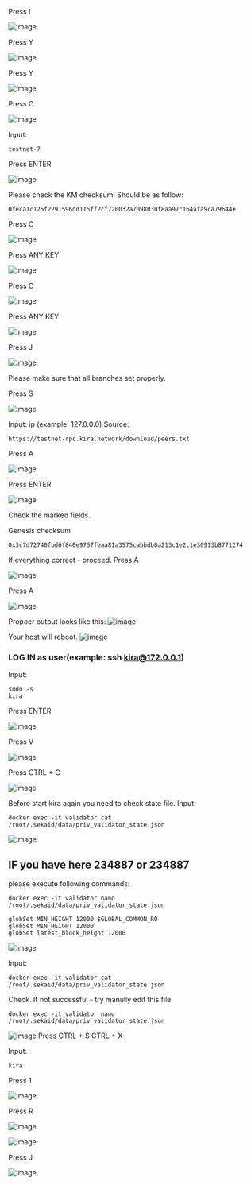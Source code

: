 Press I

![image](https://user-images.githubusercontent.com/70693118/139245238-214892da-4638-43a5-886a-acab2042b3d5.png)

Press Y

![image](https://user-images.githubusercontent.com/70693118/139245360-aedb3187-c59f-4d41-8469-e089134459d8.png)

Press Y

![image](https://user-images.githubusercontent.com/70693118/139245622-86410459-daf5-4dd1-b876-98015f30749d.png)

Press C

![image](https://user-images.githubusercontent.com/70693118/139245720-ef8f2044-93d1-49be-8b3a-2cdd529059d3.png)

Input:
```
testnet-7
```
Press ENTER

![image](https://user-images.githubusercontent.com/70693118/139245863-8a520221-2073-4ecc-9109-781c560f5555.png)

Please check the KM checksum. Should be as follow:
```
0feca1c125f2291596dd115ff2cf720032a7098030f8aa97c164afa9ca79644e
```

Press C

![image](https://user-images.githubusercontent.com/70693118/139247381-400c0ff0-cb70-4e4c-9ace-0da1733c9f51.png)

Press ANY KEY

![image](https://user-images.githubusercontent.com/70693118/139247650-d4e90596-28b1-4f10-a82b-b5771cbbf6c1.png)

Press C

![image](https://user-images.githubusercontent.com/70693118/139247745-70d6c9cf-6aa9-475a-a111-a733bd4d5e5c.png)

Press ANY KEY

![image](https://user-images.githubusercontent.com/70693118/139248130-102fd373-4f9c-4ff9-bdd5-cd22dcbc04fa.png)

Press J

![image](https://user-images.githubusercontent.com/70693118/139248190-6ef67814-79e1-4147-97ee-06e9d88bc5f2.png)

Please make sure that all branches set properly.

Press S

![image](https://user-images.githubusercontent.com/70693118/139248513-82c5ce94-0662-4c73-8ff5-66c26a77201f.png)

Input: ip (example: 127.0.0.0)
Source:
```
https://testnet-rpc.kira.network/download/peers.txt
```
Press A

![image](https://user-images.githubusercontent.com/70693118/139249078-424847c1-58f0-41f6-a048-b65e66f3b508.png)

Press ENTER

![image](https://user-images.githubusercontent.com/70693118/139249254-aa55580e-824c-429e-9bbf-a69b7ac18055.png)

Check the marked fields.

Genesis checksum
```
0x3c7d72740fbd6f840e9757feaa81a3575cabbdb0a213c1e2c1e30913b8771274
```
If everything correct - proceed.
Press A

![image](https://user-images.githubusercontent.com/70693118/139249790-88eb99f8-fb61-4325-b710-9f05d471dcdc.png)

Press A

![image](https://user-images.githubusercontent.com/70693118/139249970-98e3a2fd-70ea-4139-9dd4-d5b524d47b61.png)

Propoer output looks like this:
![image](https://user-images.githubusercontent.com/70693118/139250072-d0399ea7-c040-4f25-823c-f2e6712abd7d.png)

Your host will reboot.
![image](https://user-images.githubusercontent.com/70693118/139250252-70768e0d-6e57-4a9b-a7e8-fd01ff096ad7.png)

### LOG IN as user(example: ssh kira@172.0.0.1)

Input:
```
sudo -s
kira
```
Press ENTER

![image](https://user-images.githubusercontent.com/70693118/139250545-1cce41d8-c6d4-4aa4-be54-1e8c3e5e6cc9.png)

Press V

![image](https://user-images.githubusercontent.com/70693118/139250696-b6345bf0-3489-4ef5-9091-5b2054af5db2.png)

Press CTRL + C

![image](https://user-images.githubusercontent.com/70693118/139253255-896de80a-2595-4347-87e1-277dbf3d7278.png)

Before start kira again you need to check state file.
Input:
```
docker exec -it validator cat /root/.sekaid/data/priv_validator_state.json
```
![image](https://user-images.githubusercontent.com/70693118/139253672-28e812d2-1cec-42f5-b129-c9620fea138d.png)

## IF you have here 234887 or 234887
please execute following commands:
```
docker exec -it validator nano /root/.sekaid/data/priv_validator_state.json

globSet MIN_HEIGHT 12000 $GLOBAL_COMMON_RO
globSet MIN_HEIGHT 12000
globSet latest_block_height 12000

```
![image](https://user-images.githubusercontent.com/70693118/139253948-d8fff480-88a2-404f-a96d-11b1fa5d80b0.png)

Input:
```
docker exec -it validator cat /root/.sekaid/data/priv_validator_state.json
```
Check. If not successful - try manully edit this file
```
docker exec -it validator nano /root/.sekaid/data/priv_validator_state.json
```
![image](https://user-images.githubusercontent.com/70693118/139254344-08949714-99e9-4f2b-84b2-21aa77019b73.png)
Press CTRL + S CTRL + X

Input:
```
kira
```
Press 1

![image](https://user-images.githubusercontent.com/70693118/139257570-0541c07a-1a8d-44de-ad25-8e7956f8d739.png)

Press R

![image](https://user-images.githubusercontent.com/70693118/139257650-1916e7b4-4bb4-4383-891a-fd707bd15bb3.png)


![image](https://user-images.githubusercontent.com/70693118/139254689-88e61d74-7cbc-4294-8c09-e3d50a456647.png)

Press J

![image](https://user-images.githubusercontent.com/70693118/139255191-1bb9e3d0-119b-4924-841f-8f9a7adca096.png)










